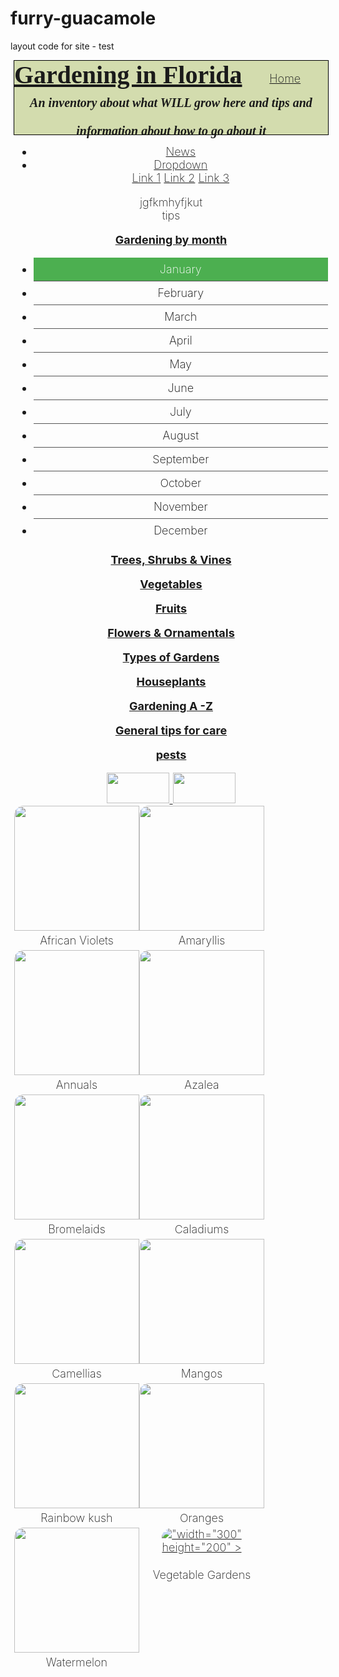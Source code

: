 # furry-guacamole
layout code for site - test

<!DOCTYPE html>
<html>
<head>
<style>
body {
 background: url("http://www.ediblelongisland.com/wp-content/uploads/sites/3/2014/03/dirty_hands.jpg") no-repeat center center fixed;
 background-size: cover;
   overflow:auto;
   
 <meta name="viewport" content="width=device-width, initial-scale=1">
}
#h1{
font: bold 24px/45px Helvetica, Sans-Serif;
text-decoration: underline;
font-size: 40px;
text-align:center;
font-family: "Times New Roman", Times, serif;
float: left;
}
#h2{
font: bold 24px/45px Helvetica, Sans-Serif;
 font-style: oblique;
font-size: 20px;
text-align:center;
font-family: "Times New Roman", Times, serif;
float: left;
} 
#header
  {
  position:relative;
  width: 100%;
  max-height: 120px;
  margin: 5px 5px 0 5px;
  border: 1px solid black;
  background: rgb(170, 187, 97); /* Fallback */
  background: rgba(170, 187, 97, 0.5);
  text-color: black;
  text-align:center;
 
  float: left;
  font-weight: 200;
  font-size: 18px;
  box-sizing: border-box;
  padding-right: 0px;
 

}

ul {
    list-style-type: none;
    margin: 60px;
    padding: 0;
    overflow: hidden;
    background-color: #333;
}

li {
    float: left;
}

li a, .dropbtn {
    display: inline-block;
    color: white;
    text-align: center;
    padding: 14px 16px;
    text-decoration: none;
}

li a:hover, .dropdown:hover .dropbtn {
    background-color: red;
}

li.dropdown {
    display: inline-block;
}

.dropdown-content {
    display: none;
    position: absolute;
    background-color: #f9f9f9;
    min-width: 160px;
	
    box-shadow: 0px 8px 16px 0px rgba(0,0,0,0.2);
}

.dropdown-content a {
    color: black;
    padding: 12px 16px;
    text-decoration: none;
    display: block;
    text-align: left;
}

.dropdown-content a:hover {background-color: #f1f1f1}

.dropdown:hover .dropdown-content {
    display: block;
}

#content
  {
  position: absolute;
  top: 135px;
  height: 555px;
  max-width: 200px;
  max-height: 700px;
  float: none;
  background-color: black;
  border: 1px solid black;
  background: rgb(170, 187, 97); /* Fallback */
  background: rgba(170, 187, 97, 0.5);
  text-align:center;
border-radius: 25px;
  margin-top: 1px;
  margin-bottom: 1px;
  margin-right: 5px;
  margin-left: 5px;
   clear: left;
  padding: 10px;
  width: 10%;
  box-sizing: border-box;
  font-weight: 300;
}

#main
  {
  position: absolute;
  top: 125px;
  left: 207px;
  right:50px;
  height: 550px;
  background-color: green;
  border: 1px solid black;
  background: rgb(170, 187, 97); /* Fallback */
  background: rgba(170, 187, 97, 0.5);
  text-align:center;
  border-radius: 25px;
  overflow: auto;
  clear: bottom;
  display: flex;
  flex-direction: row;
  flex-wrap: wrap;
  justify-content: space-around;
  padding: 20px;
  width: 76%;
  box-sizing: border-box;
  font-weight: 300;
  }
  

#main2
  {
  position: relative;
  top: -40px;
  background-color: green;
  border: 1px solid black;
  background: rgb(170, 187, 97); /* Fallback */
  background: rgba(170, 187, 97, 0.5);
  text-align:center;
  border-radius: 25px;
  float:right;
  padding: 0px;
  width: 13%;
  box-sizing: border-box;
  font-weight: 300;
  height: 555px;
  }
  
  #main2 ul  {
    list-style-type: none;-200px
    margin: 0 auto;
    padding: 0;
    background-color: #f1f1f1;
    border: 1px solid #555;
}
#main2 ul li a {
    display: block;
    color: #000;
    padding: 8px 16px;
    text-decoration: none;
}
#main2 ul li {
    text-align: center;
    border-bottom: 1px solid #555;
}
#main2 ul li:last-child {
    border-bottom: none;
}
#main2 ul li a.active {
    background-color: #4CAF50;
    color: white;
}
#main2 ul li a:hover:not(.active) {
    background-color: #555;
    color: white;
}

#footer
  {
  position: absolute;
  top: 700px;
  width: 100%;
  height: 100px;
  border: 1px solid black;
  background: rgb(170, 187, 97); /* Fallback */
  background: rgba(170, 187, 97, 0.5);
  text-align:center;
  border-radius: 25px;
  float:left;
 
}


/* unvisited link */
a:link {
    color: red;
}
/* visited link */
a:visited {
    color: black;
}
/* mouse over link */
a:hover {
    color: white;
}
/* selected link */
a:active {
    color: blue;
}
div.img {
 
    border: 1px solid black;
    float: left;
    width: 200px;
border-radius: 15px 0px 0px 0px;
overflow: hidden;
}
div.img:hover {
    border: 1px solid black;
}
div.img img {
    max-height: 200px;
}

.img {
    max-height: 250px;
}
div.desc {
    padding: 5px;
    text-align: center;
}


</style>
</head>

<body>
  <div id = "header">
 <div id="h1">Gardening in Florida  </div>
<div id= "h2">An inventory about what WILL grow here and tips and information about how to go about it</div>
<ul>
  <li><a class="active" href="#home">Home</a></li>
  <li><a href="#news">News</a></li>
  <li class="dropdown">
    <a href="#" class="dropbtn">Dropdown</a>
    <div class="dropdown-content">
      <a href="#">Link 1</a>
      <a href="#">Link 2</a>
      <a href="#">Link 3</a>
    </div>
  </li>
</ul>

<div id = "footer">jgfkmhyfjkut
</div>

<div id = "main2">tips
<p><b><a href="http://gardeningsolutions.ifas.ufl.edu/plants/trees-and-shrubs/trees/" target="_blank">Gardening by month</a></b></p>

<ul>
  <li><a class="active" href="http://floridagardening.org/seasonal-tips.aspx?monthtip=January">January</a></li>
  <li><a href="http://floridagardening.org/seasonal-tips.aspx?monthtip=February">February</a></li>
  <li><a href="http://floridagardening.org/seasonal-tips.aspx?monthtip=March">March</a></li>
  <li><a
href="http://floridagardening.org/seasonal-tips.aspx?monthtip=April">April</a></li>
  <li><a
href="http://floridagardening.org/seasonal-tips.aspx?monthtip=May">May</a></li>
  <li><a
href="http://floridagardening.org/seasonal-tips.aspx?monthtip=June">June</a></li>
  <li><a
href="http://floridagardening.org/seasonal-tips.aspx?monthtip=July">July</a></li>
  <li><a
href="http://floridagardening.org/seasonal-tips.aspx?monthtip=August">August</a></li>
  <li><a
href="http://floridagardening.org/seasonal-tips.aspx?monthtip=September">September</a></li>
  <li><a
href="http://floridagardening.org/seasonal-tips.aspx?monthtip=October">October</a></li>
  <li><a
href="http://floridagardening.org/seasonal-tips.aspx?monthtip=November">November</a></li>
  <li><a
href="http://floridagardening.org/seasonal-tips.aspx?monthtip=December">December</a></li>

</ul>

</div>

<div id = "content">
<p><b><a href="http://gardeningsolutions.ifas.ufl.edu/plants/trees-and-shrubs/trees/" target="_blank">Trees, Shrubs & Vines</a></b></p>
<p><b><a href="http://gardeningsolutions.ifas.ufl.edu/plants/edibles/vegetables/" target="_blank">Vegetables</a></b></p>
<p><b><a href="http://gardeningsolutions.ifas.ufl.edu/plants/edibles/fruits/" target="_blank">Fruits</a></b></p>
<p><b><a href="http://gardeningsolutions.ifas.ufl.edu/plants/ornamentals/" target="_blank">Flowers & Ornamentals</a></b></p>
<p><b><a href="http://gardeningsolutions.ifas.ufl.edu/design/types-of-gardens/" target="_blank">Types of Gardens</a></b></p>
<p><b><a href="http://gardeningsolutions.ifas.ufl.edu/plants/houseplants/" target="_blank">Houseplants</a></b></p>
<p><b><a href="http://floridagardening.org/gardening-a-to-z.aspx" target="_blank">Gardening A -Z</a></b></p>
<p><b><a href="http://gardeningsolutions.ifas.ufl.edu/care/" target="_blank">General tips for care</a></b></p>
<p><b><a href="http://gardeningsolutions.ifas.ufl.edu/care/pests-and-diseases/pests/" style= "target="_blank">pests</a></b></p>

<a href="http://ifas.ufl.edu/">
  <img src="http://ics.ifas.ufl.edu/images/branding/print-logos/IFAS2013.jpg"
 style="width:100px;height:49px;border:0">
</a>

<a href="http://gardeningsolutions.ifas.ufl.edu/">
  <img src="http://gardeningsolutions.ifas.ufl.edu/clce/images/template/gardening_solutions_footer_logo.png"
 style="width:100px;height:49px;border:0">
</a>


  </div>
 <div id = "main">

<div class="img">
  <a target="_blank" href="http://www.optimara.com/africanvioletcare1.html">
    <img src="http://beautifulviews.net/wp-content/uploads/2013/01/Miniature-African-Violets-We-Used-To-Display-Our-Teacup-Rings.jpg" style=" border-radius: 15px 0px 0px 0px;" "width="300" height="200" >
  </a>
  <div class="desc">African Violets</div>
</div>

<div  class="img">
  <a target="_blank" href="http://gardeningsolutions.ifas.ufl.edu/giam/plants_and_grasses/flowering_plants/amaryllis.html">
    <img src="http://i.ebayimg.com/00/s/ODAwWDgwMA==/z/BfAAAOSwGYVW~zNi/$_35.JPG?set_id=8800005007" style=" border-radius: 15px 0px 0px 0px;""width="300" height="200" >
  </a>
  <div class="desc">Amaryllis</div>
</div>

<div class="img">
  <a target="_blank" href="http://edis.ifas.ufl.edu/mg319">
    <img src="http://blog.davey.com/media/984055/blog_davey_5_myths_annuals_photo_2_.jpg"style=" border-radius: 15px 0px 0px 0px;""width="300" height="200" >
  </a>
  <div class="desc">Annuals</div>
</div>

<div class="img">
  <a target="_blank" href="http://edis.ifas.ufl.edu/MG019">
    <img src="http://fcit.usf.edu/florida/flassets/content/6300/fa6320/fa6320.jpg" style=" border-radius: 15px 0px 0px 0px;""width="300" height="200" >
  </a>
  <div class="desc">Azalea</div>
</div>

<div class="img">
  <a target="_blank" href="http://edis.ifas.ufl.edu/ep337">
    <img src="http://www.lawnchitecture.com/wp-content/uploads/2015/02/BLOG-Bromeliad-many-845x321.jpg" style=" border-radius: 15px 0px 0px 0px;""width="300" height="200" >
  </a>
  <div class="desc">Bromelaids</div>
</div>

<div class="img">
  <a target="_blank" href="https://www.classiccaladiums.com/how_to_plant_caladiums.htm">
    <img src="https://s-media-cache-ak0.pinimg.com/564x/a2/c9/0c/a2c90c56cbbb2ce80e169fd1d3b07fa2.jpg" style=" border-radius: 15px 0px 0px 0px;""width="300" height="200" >
  </a>
  <div class="desc">Caladiums</div>
</div>

<div class="img">
  <a target="_blank" href="http://floridalandscapingtoday.com/camellias-plant/">
    <img src="http://3.bp.blogspot.com/-xm5b5GDE01k/UPdOrz96jDI/AAAAAAAAGR0/aXoVb9FCr9c/s1600/IMG_1333.JPG"style=" border-radius: 15px 0px 0px 0px;""width="300" height="200" >
  </a>
  <div class="desc">Camellias</div>
</div>

<div class="img">
  <a target="_blank" href="http://edis.ifas.ufl.edu/mg216">
    <img src="http://3.bp.blogspot.com/-lp6N0Th7BTs/UZ44-NPXUZI/AAAAAAAAAnU/UPcvyuSVyMI/s1600/Mangifera+indica+-+Mango+Tree+12.jpg" style=" border-radius: 15px 0px 0px 0px;""width="300" height="200" >
  </a>
  <div class="desc">Mangos</div>
</div>

<div class="img">
  <a target="_blank" href="http://www.theweedstreetjournal.com/purple-kush-basic-info-pro-tips/">
    <img src="https://s-media-cache-ak0.pinimg.com/564x/4f/70/93/4f7093f7a4c137676d937b6148da863a.jpg" style=" border-radius: 15px 0px 0px 0px;""width="300" height="200" >
  </a>
  <div class="desc">Rainbow kush</div>
</div>

<div class="img">
  <a target="_blank" href="http://www.south-florida-plant-guide.com/grow-an-orange-tree.html">
    <img src="http://i.waysidegardens.com/images/xxl/36488.jpg"style=" border-radius: 15px 0px 0px 0px;""width="300" height="200" >
  </a>
  <div class="desc">Oranges</div>
</div>

<div class="img">
  <a target="_blank" href="http://gardeningsolutions.ifas.ufl.edu/plants/edibles/fruits/watermelon.html">
    <img src="https://encrypted-tbn1.gstatic.com/images?q=tbn:ANd9GcS4b0z5eiBD1hsGkG73kKPDyGzCVtS2SGpzHOa2dCNYY4eIfrJp"style=" border-radius: 15px 0px 0px 0px;""width="300" height="200" >
  </a>
  <div class="desc">Watermelon</div>
</div>

<div class="img">
  <a target="_blank" href="http://edis.ifas.ufl.edu/vh021">
    <img src="http://centar-mare.hr/wp-content/uploads/2016/04/vegetables.jpg" 
style=
"border-radius: 15px 0px 0px 0px;" 

"width="300"
 height="200" >
 
 
  </a>
  <div class="desc">Vegetable Gardens</div>
</div>
</div>


</body>
</html>


